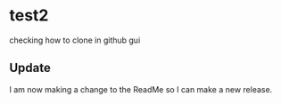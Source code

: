 # test2
checking how to clone in github gui

## Update
I am now making a change to the ReadMe so I can make a new release.
